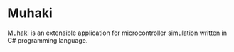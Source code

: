 # Muhaki
Muhaki is an extensible application for microcontroller simulation written in C# programming language.
